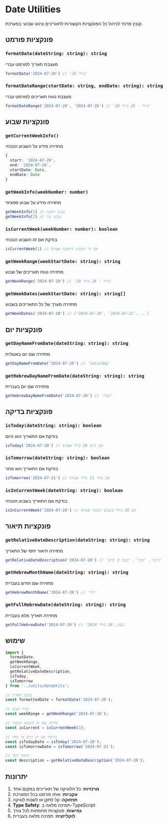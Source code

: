 # Date Utilities

קובץ מרכזי לניהול כל הפונקציות הקשורות לתאריכים וניווט שבועי במערכת.

## פונקציות פורמט

### `formatDate(dateString: string): string`
מעצבת תאריך לפורמט עברי
```typescript
formatDate('2024-07-20') // '20 ביולי'
```

### `formatDateRange(startDate: string, endDate: string): string`
מעצבת טווח תאריכים לפורמט עברי
```typescript
formatDateRange('2024-07-20', '2024-07-26') // '20 ביולי - 26 ביולי'
```

## פונקציות שבוע

### `getCurrentWeekInfo()`
מחזירה מידע על השבוע הנוכחי
```typescript
{
  start: '2024-07-20',
  end: '2024-07-26',
  startDate: Date,
  endDate: Date
}
```

### `getWeekInfo(weekNumber: number)`
מחזירה מידע על שבוע ספציפי
```typescript
getWeekInfo(1) // שבוע ראשון
getWeekInfo(2) // שבוע שני
```

### `isCurrentWeek(weekNumber: number): boolean`
בודקת אם זה השבוע הנוכחי
```typescript
isCurrentWeek(1) // true אם זה השבוע הראשון
```

### `getWeekRange(weekStartDate: string): string`
מחזירה טווח תאריכים של שבוע
```typescript
getWeekRange('2024-07-20') // '20 ביולי - 26 ביולי'
```

### `getWeekDates(weekStartDate: string): string[]`
מחזירה מערך של כל התאריכים בשבוע
```typescript
getWeekDates('2024-07-20') // ['2024-07-20', '2024-07-21', ...]
```

## פונקציות יום

### `getDayNameFromDate(dateString: string): string`
מחזירה שם יום באנגלית
```typescript
getDayNameFromDate('2024-07-20') // 'saturday'
```

### `getHebrewDayNameFromDate(dateString: string): string`
מחזירה שם יום בעברית
```typescript
getHebrewDayNameFromDate('2024-07-20') // 'שבת'
```

## פונקציות בדיקה

### `isToday(dateString: string): boolean`
בודקת אם התאריך הוא היום
```typescript
isToday('2024-07-20') // true אם היום 20 ביולי
```

### `isTomorrow(dateString: string): boolean`
בודקת אם התאריך הוא מחר
```typescript
isTomorrow('2024-07-21') // true אם מחר 21 ביולי
```

### `isInCurrentWeek(dateString: string): boolean`
בודקת אם התאריך בשבוע הנוכחי
```typescript
isInCurrentWeek('2024-07-20') // true אם 20 ביולי בשבוע הנוכחי
```

## פונקציות תיאור

### `getRelativeDateDescription(dateString: string): string`
מחזירה תיאור יחסי של התאריך
```typescript
getRelativeDateDescription('2024-07-20') // 'היום', 'מחר', 'בעוד 3 ימים'
```

### `getHebrewMonthName(dateString: string): string`
מחזירה שם חודש בעברית
```typescript
getHebrewMonthName('2024-07-20') // 'יולי'
```

### `getFullHebrewDate(dateString: string): string`
מחזירה תאריך מלא בעברית
```typescript
getFullHebrewDate('2024-07-20') // 'שבת, 20 ביולי 2024'
```

## שימוש

```typescript
import { 
  formatDate, 
  getWeekRange, 
  isCurrentWeek,
  getRelativeDateDescription,
  isToday,
  isTomorrow
} from '../utils/dateUtils';

// עיצוב תאריך
const formattedDate = formatDate('2024-07-20');

// טווח שבוע
const weekRange = getWeekRange('2024-07-20');

// בדיקה אם זה השבוע הנוכחי
const isCurrent = isCurrentWeek(1);

// בדיקה אם זה היום או מחר
const isTodayDate = isToday('2024-07-20');
const isTomorrowDate = isTomorrow('2024-07-21');

// תיאור יחסי
const description = getRelativeDateDescription('2024-07-20');
```

## יתרונות

1. **מרכזיות**: כל הלוגיקה של תאריכים במקום אחד
2. **עקביות**: אותו פורמט בכל המערכת
3. **תחזוקה**: קל לתקן או לשנות לוגיקה
4. **Type Safety**: תמיכה מלאה ב-TypeScript
5. **גמישות**: פונקציות מתמחות לכל צורך
6. **לוקליזציה**: תמיכה מלאה בעברית 